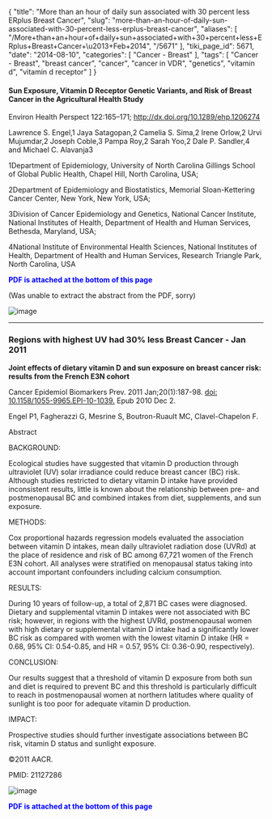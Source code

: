 {
    "title": "More than an hour of daily sun associated with 30 percent less ERplus Breast Cancer",
    "slug": "more-than-an-hour-of-daily-sun-associated-with-30-percent-less-erplus-breast-cancer",
    "aliases": [
        "/More+than+an+hour+of+daily+sun+associated+with+30+percent+less+ERplus+Breast+Cancer+\u2013+Feb+2014",
        "/5671"
    ],
    "tiki_page_id": 5671,
    "date": "2014-08-10",
    "categories": [
        "Cancer - Breast"
    ],
    "tags": [
        "Cancer - Breast",
        "breast cancer",
        "cancer",
        "cancer in VDR",
        "genetics",
        "vitamin d",
        "vitamin d receptor"
    ]
}


#### Sun Exposure, Vitamin D Receptor Genetic Variants, and Risk of Breast Cancer in the Agricultural Health Study

Environ Health Perspect 122:165–171;  http://dx.doi.org/10.1289/ehp.1206274 

Lawrence S. Engel,1 Jaya Satagopan,2 Camelia S. Sima,2 Irene Orlow,2 Urvi Mujumdar,2 Joseph Coble,3 Pampa Roy,2 Sarah Yoo,2 Dale P. Sandler,4 and Michael C. Alavanja3

1Department of Epidemiology, University of North Carolina Gillings School of Global Public Health, Chapel Hill, North Carolina, USA; 

2Department of Epidemiology and Biostatistics, Memorial Sloan-Kettering Cancer Center, New York, New York, USA;

3Division of Cancer Epidemiology and Genetics, National Cancer Institute, National Institutes of Health, Department of Health and Human Services, Bethesda, Maryland, USA; 

4National Institute of Environmental Health Sciences, National Institutes of Health, Department of Health and Human Services, Research Triangle Park, North Carolina, USA

 **<span style="color:#00F;">PDF is attached at the bottom of this page</span>** 

(Was unable to extract the abstract from the PDF, sorry)

<img src="https://d1bk1kqxc0sym.cloudfront.net/attachments/jpeg/bc-t2.jpg" alt="image">

---

### Regions with highest UV had 30% less Breast Cancer - Jan 2011

 **Joint effects of dietary vitamin D and sun exposure on breast cancer risk: results from the French E3N cohort** 

Cancer Epidemiol Biomarkers Prev. 2011 Jan;20(1):187-98. [doi: 10.1158/1055-9965.EPI-10-1039.](https://doi.org/10.1158/1055-9965.EPI-10-1039.) Epub 2010 Dec 2.

Engel P1, Fagherazzi G, Mesrine S, Boutron-Ruault MC, Clavel-Chapelon F.

Abstract

BACKGROUND:

Ecological studies have suggested that vitamin D production through ultraviolet (UV) solar irradiance could reduce breast cancer (BC) risk. Although studies restricted to dietary vitamin D intake have provided inconsistent results, little is known about the relationship between pre- and postmenopausal BC and combined intakes from diet, supplements, and sun exposure.

METHODS:

Cox proportional hazards regression models evaluated the association between vitamin D intakes, mean daily ultraviolet radiation dose (UVRd) at the place of residence and risk of BC among 67,721 women of the French E3N cohort. All analyses were stratified on menopausal status taking into account important confounders including calcium consumption.

RESULTS:

During 10 years of follow-up, a total of 2,871 BC cases were diagnosed. Dietary and supplemental vitamin D intakes were not associated with BC risk; however, in regions with the highest UVRd, postmenopausal women with high dietary or supplemental vitamin D intake had a significantly lower BC risk as compared with women with the lowest vitamin D intake (HR = 0.68, 95% CI: 0.54-0.85, and HR = 0.57, 95% CI: 0.36-0.90, respectively).

CONCLUSION:

Our results suggest that a threshold of vitamin D exposure from both sun and diet is required to prevent BC and this threshold is particularly difficult to reach in postmenopausal women at northern latitudes where quality of sunlight is too poor for adequate vitamin D production.

IMPACT:

Prospective studies should further investigate associations between BC risk, vitamin D status and sunlight exposure.

©2011 AACR.

PMID: 21127286

<img src="https://d1bk1kqxc0sym.cloudfront.net/attachments/jpeg/uv-france.jpg" alt="image">

 **<span style="color:#00F;">PDF is attached at the bottom of this page</span>**